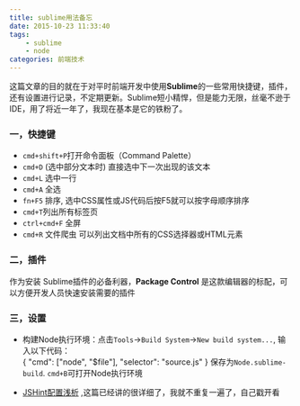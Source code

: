 ```yaml
---
title: sublime用法备忘
date: 2015-10-23 11:33:40
tags: 
	- sublime
	- node
categories: 前端技术
---
```


这篇文章的目的就在于对平时前端开发中使用**Sublime**的一些常用快捷键，插件，还有设置进行记录，不定期更新。Sublime短小精悍，但是能力无限，丝毫不逊于IDE，用了将近一年了，我现在基本是它的铁粉了。

### 一，快捷键

- `cmd+shift+P`打开命令面板（Command Palette）
- `cmd+D` (选中部分文本时) 直接选中下一次出现的该文本
- `cmd+L` 选中一行
- `cmd+A` 全选
- `fn+F5` 排序, 选中CSS属性或JS代码后按F5就可以按字母顺序排序
- `cmd+T`列出所有标签页
- `ctrl+cmd+F` 全屏
- `cmd+R` 文件爬虫 可以列出文档中所有的CSS选择器或HTML元素

<!-- more -->

### 二，插件
作为安装 Sublime插件的必备利器，**Package Control** 是这款编辑器的标配，可以方便开发人员快速安装需要的插件

### 三，设置

- 构建Node执行环境：点击`Tools`->`Build System`->`New build system...`, 输入以下代码：                 
        {
          "cmd": ["node", "$file"],
          "selector": "source.js"
        }
保存为`Node.sublime-build`. `cmd+B`可打开Node执行环境

- [JSHint配置浅析](http://www.tuicool.com/articles/AzIRviR) ,这篇已经讲的很详细了，我就不重复一遍了，自己戳开看